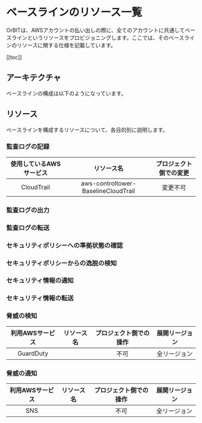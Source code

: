 # ベースラインのリソース一覧
OrBITは、AWSアカウントの払い出しの際に、全てのアカウントに共通してベースラインというリソースをプロビジョニングします。ここでは、そのベースラインのリソースに関する仕様を記載しています。

[[toc]]

## アーキテクチャ
ベースラインの構成は以下のようになっています。

<CaptionedImage src="" caption="アーキテクチャ"/>

## リソース
ベースラインを構成するリソースについて、各目的別に説明します。

### 監査ログの記録
| 使用しているAWSサービス | リソース名 | プロジェクト側での変更 | 
| :---: | :---: | :---: |
| CloudTrail | aws-controltower-BaselineCloudTrail | 変更不可 |

### 監査ログの出力

### 監査ログの転送

### セキュリティポリシーへの準拠状態の確認

### セキュリティポリシーからの逸脱の検知

### セキュリティ情報の通知

### セキュリティ情報の転送

### 脅威の検知

| 利用AWSサービス | リソース名 | プロジェクト側での操作 | 展開リージョン | 
| :---: | :---: | :---: | :---: |
| GuardDuty | | 不可 | 全リージョン |

### 脅威の通知

| 利用AWSサービス | リソース名 | プロジェクト側での操作 | 展開リージョン | 
| :---: | :---: | :---: | :---: |
| SNS | | 不可 | 全リージョン |

<Footer/>